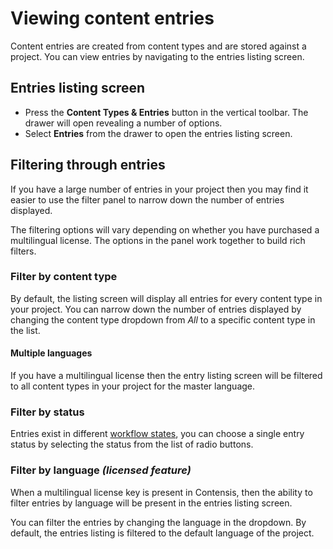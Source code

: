 # Viewing content entries
Content entries are created from content types and are stored against a project. You can view entries by navigating to the entries listing screen.

## Entries listing screen
- Press the **Content Types & Entries** button in the vertical toolbar. The drawer will open revealing a number of options.
- Select **Entries** from the drawer to open the entries listing screen.

## Filtering through entries
If you have a large number of entries in your project then you may find it easier to use the filter panel to narrow down the number of entries displayed.

The filtering options will vary depending on whether you have purchased a multilingual license. The options in the panel work together to build rich filters.

### Filter by content type
By default, the listing screen will display all entries for every content type in your project. You can narrow down the number of entries displayed by changing the content type dropdown from *All* to a specific content type in the list.

#### Multiple languages
If you have a multilingual license then the entry listing screen will be filtered to all content types in your project for the master language.

### Filter by status
Entries exist in different [workflow states](/entries/workflow-states.md), you can choose a single entry status by selecting the status from the list of radio buttons.

### Filter by language *(licensed feature)*
When a multilingual license key is present in Contensis, then the ability to filter entries by language will be present in the entries listing screen.

You can filter the entries by changing the language in the dropdown. By default, the entries listing is filtered to the default language of the project.
